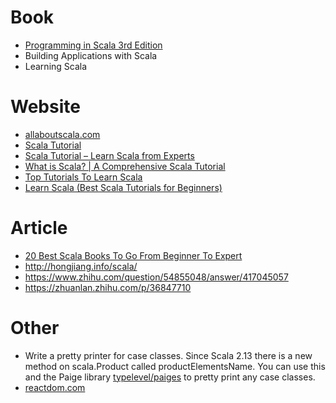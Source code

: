 # Book
- [Programming in Scala 3rd Edition](https://github.com/keer2345/scala-learning/tree/master/programming-in-scala)
- Building Applications with Scala
- Learning Scala

# Website
- [allaboutscala.com](https://github.com/keer2345/scala-learning/tree/master/allaboutscala.com)
- [Scala Tutorial](http://tutorials.jenkov.com/scala/index.html)
- [Scala Tutorial – Learn Scala from Experts](https://intellipaat.com/tutorial/scala-tutorial/)
- [What is Scala? | A Comprehensive Scala Tutorial](https://data-flair.training/blogs/scala-tutorial/)
- [Top Tutorials To Learn Scala](https://medium.com/quick-code/top-tutorials-to-learn-scala-3a221bf4ef85)
- [Learn Scala (Best Scala Tutorials for Beginners)](https://medium.com/hackr-io/learn-scala-best-scala-tutorials-for-beginners-bd80407387f5)

# Article
- [20 Best Scala Books To Go From Beginner To Expert](https://whatpixel.com/best-scala-books/)
- http://hongjiang.info/scala/
- https://www.zhihu.com/question/54855048/answer/417045057
- https://zhuanlan.zhihu.com/p/36847710

# Other
- Write a pretty printer for case classes. Since Scala 2.13 there is a new method on scala.Product called productElementsName. You can use this and the Paige library [typelevel/paiges](https://github.com/typelevel/paiges) to pretty print any case classes.
- [reactdom.com](https://reactdom.com/scala)



